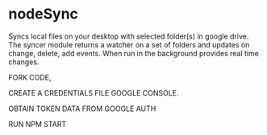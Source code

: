 # nodeSync
Syncs local files on your desktop with selected folder(s) in google drive. The syncer module returns a watcher on a set of folders and updates on change, delete, add events. When run in the background provides real time changes.

FORK CODE,

CREATE A CREDENTIALS FILE  GOOGLE CONSOLE.

OBTAIN TOKEN DATA FROM GOOGLE AUTH

RUN NPM START
